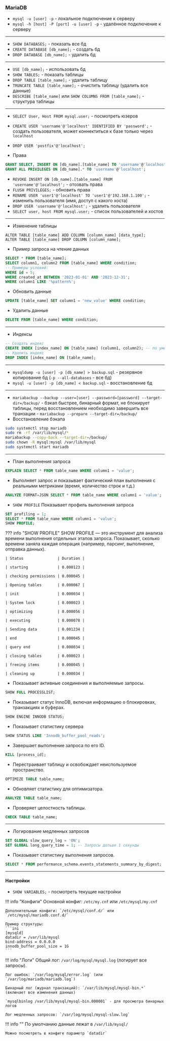 ### MariaDB

- `mysql -u [user] -p` - локальное подключение к серверу
- `mysql -h [host] -P [port] -u [user] -p` - удалённое подключение к серверу

---

- `SHOW DATABASES;` - показать все бд
- `CREATE DATABASE [db_name];` - создать бд
- `DROP DATABASE [db_name];` - удалить бд

---

- `USE [db_name];` - использовать бд
- `SHOW TABLES;` - показать таблицы
- `DROP TABLE [table_name];` - удалить таблицу
- `TRUNCATE TABLE [table_name];` - очистить таблицу (удалить все данные)
- `DESCRIBE [table_name]` или `SHOW COLUMNS FROM [table_name];` - структура таблицы 

---

- `SELECT User, Host FROM mysql.user;` - посмотреть юзеров
- `CREATE USER 'username'@'localhost' IDENTIFIED BY 'password';` - создать пользователя, может коннектиться к базе только через `localhost`
- `DROP USER 'postfix'@'localhost';`

- Права
```sql 
GRANT SELECT, INSERT ON [db_name].[table_name] TO 'username'@'localhost';
GRANT ALL PRIVILEGES ON [db_name].* TO 'username'@'localhost';
```
- `REVOKE INSERT ON [db_name].[table_name] FROM 'username'@'localhost';` - отозвать права
- `FLUSH PRIVILEGES;` - обновить права
- `RENAME USER 'user1'@'localhost' TO 'user1'@'192.168.1.100';` - изменить пользователя (имя, доступ с какого хоста)
- `DROP USER 'username'@'localhost';` - удалить пользователя
- `SELECT user, host FROM mysql.user;` - список пользователей и хостов

---

- Изменение таблицы
```
ALTER TABLE [table_name] ADD COLUMN [column_name] [data_type];
ALTER TABLE [table_name] DROP COLUMN [column_name];
```

- Пример запроса на чтение данных
```sql
SELECT * FROM [table_name];
SELECT column1, column2 FROM [table_name] WHERE condition;
-- Примеры условий:
WHERE id = 5;
WHERE created_at BETWEEN '2023-01-01' AND '2023-12-31';
WHERE column1 LIKE '%pattern%';
``` 

- Обновить данные
```sql
UPDATE [table_name] SET column1 = 'new_value' WHERE condition;
```

- Удалить данные
```sql
DELETE FROM [table_name] WHERE condition;
```

---

- Индексы
```sql
-- Создать индекс
CREATE INDEX [index_name] ON [table_name] (column1, column2); -- по умолчанию btree
-- Удалить индекс
DROP INDEX [index_name] ON [table_name];
```

---

- `mysqldump -u [user] -p [db_name] > backup.sql` - резервное копирование бд (`-p --all-databases` - все бд)
- `mysql -u [user] -p [db_name] < backup.sql` - восстановление бд

---

- `mariabackup --backup --user=[user] --password=[password] --target-dir=/backup/` - бэкап быстрее, бинарный формат, не блокирует таблицы, перед восстановлением необходимо завершить все транзации - `mariabackup --prepare --target-dir=/backup/`
- Восстановление бэкапа
```bash
sudo systemctl stop mariadb
sudo rm -rf /var/lib/mysql/*
mariabackup --copy-back --target-dir=/backup/
sudo chown -R mysql:mysql /var/lib/mysql
sudo systemctl start mariadb
```

---

- План выполнения запроса
```sql
EXPLAIN SELECT * FROM table_name WHERE column1 = 'value';
```

- Выполняет запрос и показывает фактический план выполнения с реальными метриками (время, количество строк и т.д.)
```sql
ANALYZE FORMAT=JSON SELECT * FROM table_name WHERE column1 = 'value';
```

- `SHOW PROFILE` Показывает профиль выполнения запроса 
```sql
SET profiling = 1;
SELECT * FROM table_name WHERE column1 = 'value';
SHOW PROFILE;
```

??? info "SHOW PROFILE"
    SHOW PROFILE — это инструмент для анализа времени выполнения отдельных этапов запроса. Показывает, сколько времени заняла каждая операция (например, парсинг, выполнение, отправка данных).

    | Status               | Duration |

    | starting             | 0.000123 |
    
    | checking permissions | 0.000045 |
    
    | Opening tables       | 0.000067 |
    
    | init                 | 0.000034 |
    
    | System lock          | 0.000023 |
    
    | optimizing           | 0.000056 |
    
    | executing            | 0.000078 |
    
    | Sending data         | 0.001234 |
    
    | end                  | 0.000045 |
    
    | query end            | 0.000034 |
    
    | closing tables       | 0.000023 |
    
    | freeing items        | 0.000045 |
    
    | cleaning up          | 0.000034 |

- Показывает активные соединения и выполняемые запросы.
```sql 
SHOW FULL PROCESSLIST;
```

- Показывает статус InnoDB, включая информацию о блокировках, транзакциях и буферах.
```sql
SHOW ENGINE INNODB STATUS;
```

- Показывает статистику сервера
```sql
SHOW STATUS LIKE 'Innodb_buffer_pool_reads';
```

- Завершает выполнение запроса по его ID.
```sql
KILL [process_id];
```

- Перестраивает таблицу и освобождает неиспользуемое пространство.
```sql
OPTIMIZE TABLE table_name;
```

- Обновляет статистику для оптимизатора.
```sql
ANALYZE TABLE table_name;
```

- Проверяет целостность таблицы.
```sql
CHECK TABLE table_name;
```

--- 

- Логирование медленных запросов
```sql
SET GLOBAL slow_query_log = 'ON';
SET GLOBAL long_query_time = 1; -- Запросы дольше 1 секунды
```

- Показывает статистику выполнения запросов.
```sql
SELECT * FROM performance_schema.events_statements_summary_by_digest;
```

---

#### Настройки 

- `SHOW VARIABLES;` - посмотреть текущие настройки

!!! info "Конфиги"
    Основной конфиг: `/etc/my.cnf` или `/etc/mysql/my.cnf`

    Дополнительные конфиги: `/etc/mysql/conf.d/` или `/etc/mysql/mariadb.conf.d/`

    Пример структуры:
    ```ini
    [mysqld]
    datadir = /var/lib/mysql
    bind-address = 0.0.0.0
    innodb_buffer_pool_size = 1G
    ```

!!! info "Логи"
    Общий лог: `/var/log/mysql/mysql.log` (логирует все запросы).

    Лог ошибок: `/var/log/mysql/error.log` (или `/var/log/mariadb/mariadb.log`)

    Бинарный лог (журнал транзакций): `/var/lib/mysql/mysql-bin.*` (включает все изменения данных)

    `mysqlbinlog /var/lib/mysql/mysql-bin.000001` - для просмотра бинарных логов

    Лог медленных запросов: `/var/log/mysql/mysql-slow.log`


!!! info ""
    По умолчанию данные лежат в `/var/lib/mysql/`

    Можно посмотреть в конфиге параметр `datadir`